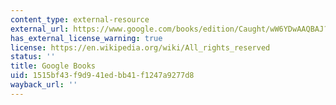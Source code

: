 ```yaml
---
content_type: external-resource
external_url: https://www.google.com/books/edition/Caught/wW6YDwAAQBAJ?hl=en&gbpv=1
has_external_license_warning: true
license: https://en.wikipedia.org/wiki/All_rights_reserved
status: ''
title: Google Books
uid: 1515bf43-f9d9-41ed-bb41-f1247a9277d8
wayback_url: ''
---
```

